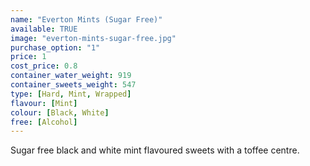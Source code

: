 ```yaml
---
name: "Everton Mints (Sugar Free)"
available: TRUE
image: "everton-mints-sugar-free.jpg"
purchase_option: "1"
price: 1
cost_price: 0.8
container_water_weight: 919
container_sweets_weight: 547
type: [Hard, Mint, Wrapped]
flavour: [Mint]
colour: [Black, White]
free: [Alcohol]
---
```

Sugar free black and white mint flavoured sweets with a toffee centre.